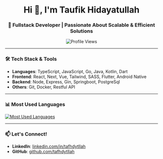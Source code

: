 <h1 align="center">Hi 👋, I'm Taufik Hidayatullah</h1>
<h3 align="center">🚀 Fullstack Developer | Passionate About Scalable & Efficient Solutions</h3>

<p align="center">
  <img src="https://komarev.com/ghpvc/?username=tafhdytllah&label=Profile%20Views&color=0e75b6&style=flat" alt="Profile Views" />
</p>

---

### 🛠 Tech Stack & Tools
- **Languages**: TypeScript, JavaScript, Go, Java, Kotlin, Dart
- **Frontend**: React, Next, Vue, Tailwind, SASS, Flutter, Android Native
- **Backend**: Node, Express, Gin, Springboot, PostgreSql
- **Others**: Git, Docker, Restful API

---

### 📊 Most Used Languages
<p align="left">
  <a href="https://github.com/tafhdytllah?tab=repositories">
    <img src="https://github-readme-stats.vercel.app/api/top-langs/?username=tafhdytllah&layout=compact&bg_color=ffffff&text_color=333333" alt="Most Used Languages">
  </a>
</p>

---

### 📫 Let's Connect!
- **LinkedIn**: [linkedin.com/in/tafhdytllah](https://www.linkedin.com/in/tafhdytllah)
- **GitHub**: [github.com/tafhdytllah](https://github.com/tafhdytllah)
